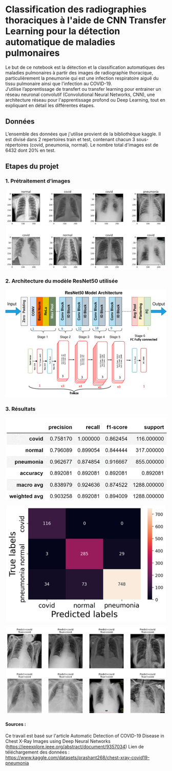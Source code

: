 # Classification des radiographies thoraciques à l'aide de CNN Transfer Learning pour la détection automatique de maladies pulmonaires

Le but de ce notebook est la détection et la classification automatiques des maladies pulmonaires à partir des images de radiographie thoracique, particulièrement la pneumonie qui est une infection respiratoire aiguë du tissu pulmonaire ainsi que l'infection au COVID-19.    
J’utilise l’apprentissage de transfert ou transfer learning pour entrainer un réseau neuronal convolutif (Convolutional Neural Networks, CNN), une architecture réseau pour l'apprentissage profond ou Deep Learning, tout en expliquant en détail les différentes étapes.

## Données

L’ensemble des données que j'utilise provient de la bibliothèque kaggle. Il est divisé dans 2 repertoires train et test, contenant chacun 3 sous-répertoires (covid, pneumonia, normal). Le nombre total d'images est de 6432 dont 20% en test. 

## Etapes du projet 
### 1. Prétraitement d’images
<p align="center"><img src="images/Images pretraitees.png" style="width: 500px"/></p>

### 2. Architecture du modèle ResNet50 utilisée 
<p align="center"><img src="images/architecture-resnet50.png" style="width: 700px"/></p>

### 3. Résultats 
<p align="center"><img src="images/report-classification.png" style="width: 700px"/></p>
<p align="center"><img src="images/conf matrix tot.png" style="width: 500px"/></p>
<p align="center"><img src="images/images predicted.png" style="width: 500px"/></p>    
     
#### Sources :           
Ce travail est basé sur l'article Automatic Detection of COVID-19 Disease in Chest X-Ray Images using Deep Neural Networks (https://ieeexplore.ieee.org/abstract/document/9357034)
Lien de téléchargement des données : https://www.kaggle.com/datasets/prashant268/chest-xray-covid19-pneumonia  
